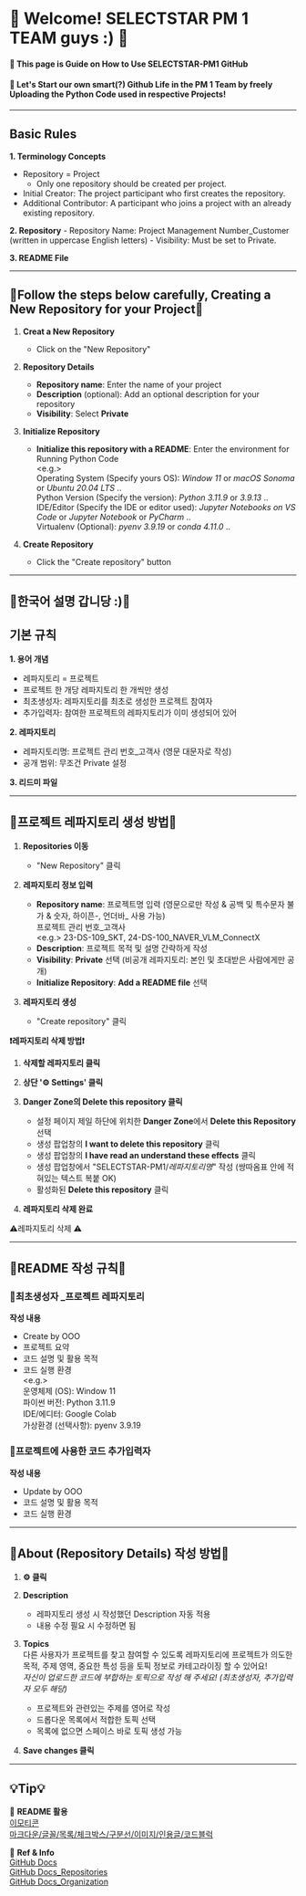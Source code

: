 # 👋 Welcome! SELECTSTAR PM 1 TEAM guys :) 👋
#### 📃 This page is Guide on How to Use SELECTSTAR-PM1 GitHub
#### 🚀 Let's Start our own smart(?) Github Life in the PM 1 Team by freely Uploading the Python Code used in respective Projects!       

---
## Basic Rules

**1. Terminology Concepts**
   - Repository = Project
      - Only one repository should be created per project.
   - Initial Creator: The project participant who first creates the repository.
   - Additional Contributor: A participant who joins a project with an already existing repository.

**2. Repository**
     - Repository Name: Project Management Number_Customer (written in uppercase English letters)
     - Visibility: Must be set to Private.

**3. README File**


---
## 🗽Follow the steps below carefully, Creating a New Repository for your Project🗽

1. **Creat a New Repository**
   - Click on the "New Repository"
  
2. **Repository Details**
   - **Repository name**: Enter the name of your project
   - **Description** (optional): Add an optional description for your repository
   - **Visibility**: Select **Private**
     
3. **Initialize Repository**
   - **Initialize this repository with a README**: Enter the environment for Running Python Code
   <br/><e.g.>
     <br/>Operating System (Specify yours OS): *Window 11* or *macOS Sonoma* or *Ubuntu 20.04 LTS* .. 
     <br/>Python Version (Specify the version): *Python 3.11.9* or *3.9.13* ..
     <br/>IDE/Editor (Specify the IDE or editor used): *Jupyter Notebooks on VS Code* or *Jupyter Notebook* or *PyCharm* ..
     <br/>Virtualenv (Optional): *pyenv 3.9.19* or *conda 4.11.0* ..

4. **Create Repository**
   - Click the "Create repository" button



---
**🦄한국어 설명 갑니당 :)🦄**
---
## 기본 규칙

**1. 용어 개념**
   - 레파지토리 = 프로젝트
   - 프로젝트 한 개당 레파지토리 한 개씩만 생성
   - 최초생성자: 레파지토리를 최초로 생성한 프로젝트 참여자
   - 추가입력자: 참여한 프로젝트의 레파지토리가 이미 생성되어 있어

**2. 레파지토리**
   - 레파지토리명: 프로젝트 관리 번호_고객사 (영문 대문자로 작성)
   - 공개 범위: 무조건 Private 설정

**3. 리드미 파일**


---
## 🎢프로젝트 레파지토리 생성 방법🎢


1. **Repositories 이동**
   - "New Repository" 클릭

2. **레파지토리 정보 입력**
   - **Repository name**: 프로젝트명 입력 (영문으로만 작성 & 공백 및 특수문자 불가 & 숫자, 하이픈-, 언더바_ 사용 가능)
                          <br/>프로젝트 관리 번호_고객사
                          <br/><e.g.> 23-DS-109_SKT, 24-DS-100_NAVER_VLM_ConnectX
   - **Description**: 프로젝트 목적 및 설명 간략하게 작성
   - **Visibility**: **Private** 선택 (비공개 레파지토리: 본인 및 초대받은 사람에게만 공개) 
   - **Initialize Repository**: **Add a README file** 선택

3. **레파지토리 생성** 
   - "Create repository" 클릭



**❗레파지토리 삭제 방법❗**

1. **삭제할 레파지토리 클릭**

2. **상단 '⚙ Settings' 클릭**

3. **Danger Zone의 Delete this repository 클릭**
   - 설정 페이지 제일 하단에 위치한 **Danger Zone**에서 **Delete this Repository** 선택
   - 생성 팝업창의 **I want to delete this repository** 클릭
   - 생성 팝업창의 **I have read an understand these effects** 클릭
   - 생성 팝업창에서 "SELECTSTAR-PM1/_레파지토리명_" 작성 (쌍따옴표 안에 적혀있는 텍스트 복붙 OK)
   - 활성화된 **Delete this repository** 클릭

4. **레파지토리 삭제 완료**

⚠레파지토리 삭제 ⚠



---
## 🚦README 작성 규칙🚦


### 🙋최초생성자 _프로젝트 레파지토리 


**작성 내용**
- Create by OOO 
- 프로젝트 요약
- 코드 설명 및 활용 목적
- 코드 실행 환경
  <br/><e.g.>
  <br/>운영체제 (OS): Window 11
  <br/>파이썬 버전: Python 3.11.9
  <br/>IDE/에디터: Google Colab
  <br/>가상환경 (선택사항): pyenv 3.9.19 



### 💁프로젝트에 사용한 코드 추가입력자


**작성 내용**
- Update by OOO
- 코드 설명 및 활용 목적
- 코드 실행 환경



---
## 🚧About (Repository Details) 작성 방법🚧


1. **⚙ 클릭**

2. **Description**
   - 레파지토리 생성 시 작성했던 Description 자동 적용
   - 내용 수정 필요 시 수정하면 됨
  
3. **Topics**
   <br/>다른 사용자가 프로젝트를 찾고 참여할 수 있도록 레파지토리에 프로젝트가 의도한 목적, 주제 영역, 중요한 특성 등을 토픽 정보로 카테고라이징 할 수 있어요!
   <br/>_자신이 업로드한 코드에 부합하는 토픽으로 작성 해 주세요! (최초생성자, 추가입력자 모두 해당)_
   - 프로젝트와 관련있는 주제를 영어로 작성
   - 드롭다운 목록에서 적합한 토픽 선택
   - 목록에 없으면 스페이스 바로 토픽 생성 가능
  
5. **Save changes 클릭**



---
## 💡Tip💡

🔗 **README 활용**
 <br/>[이모티콘](https://www.webfx.com/tools/emoji-cheat-sheet/)
 <br/>[마크다운/글꼴/목록/체크박스/구분선/이미지/인용글/코드블럭](https://luvris2.tistory.com/130)


🔗 **Ref & Info**
 <br/>[GitHub Docs](https://docs.github.com/ko)
 <br/>[GitHub Docs_Repositories](https://docs.github.com/ko/repositories)
 <br/>[GitHub Docs_Organization](https://docs.github.com/ko/organizations)








